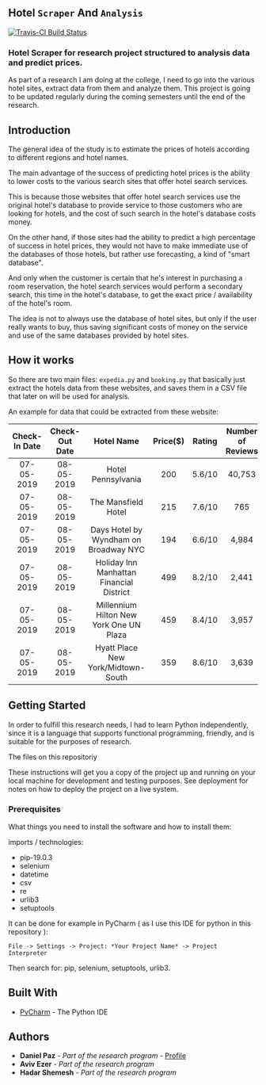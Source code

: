 ## Hotel `Scraper` And `Analysis`

[![Travis-CI Build Status](https://travis-ci.com/danielpaz6/Hotel-Scraper-And-Analysis.svg?branch=master)](https://travis-ci.com/danielpaz6/Hotel-Scraper-And-Analysis)

### Hotel Scraper for research project structured to analysis data and predict prices.

As part of a research I am doing at the college, I need to go into the various hotel sites, extract data from them and analyze them.
This project is going to be updated regularly during the coming semesters until the end of the research.

## Introduction
The general idea of the study is to estimate the prices of hotels according to different regions and hotel names.

The main advantage of the success of predicting hotel prices is the ability to lower costs to the various search sites that offer hotel search services.

This is because those websites that offer hotel search services use the original hotel's database to provide service to those customers who are looking for hotels, and the cost of such search in the hotel's database costs money.

On the other hand, if those sites had the ability to predict a high percentage of success in hotel prices, they would not have to make immediate use of the databases of those hotels, but rather use forecasting, a kind of "smart database".

And only when the customer is certain that he's interest in purchasing a room reservation, the hotel search services would perform a secondary search, this time in the hotel's database, to get the exact price / availability of the hotel's room.

The idea is not to always use the database of hotel sites, but only if the user really wants to buy, thus saving significant costs of money on the service and use of the same databases provided by hotel sites.

## How it works
So there are two main files: ```expedia.py``` and ```booking.py``` that basically just extract the hotels data from these websites, and saves them in a CSV file that later on will be used for analysis.

An example for data that could be extracted from these website:

| Check-In Date | Check-Out Date | Hotel Name | Price($) | Rating | Number of Reviews |
| :---: | :---: | :---: | :---: | :---: | :---: |
| 07-05-2019 | 08-05-2019 | Hotel Pennsylvania | 200 | 5.6/10 | 40,753 |
| 07-05-2019 | 08-05-2019 | The Mansfield Hotel | 215 | 7.6/10 | 765 |
| 07-05-2019 | 08-05-2019 | Days Hotel by Wyndham on Broadway NYC | 194 | 6.6/10 | 4,984 |
| 07-05-2019 | 08-05-2019 | Holiday Inn Manhattan Financial District | 499 | 8.2/10 | 2,441 |
| 07-05-2019 | 08-05-2019 | Millennium Hilton New York One UN Plaza | 459 | 8.4/10 | 3,957 |
| 07-05-2019 | 08-05-2019 | Hyatt Place New York/Midtown-South | 359 | 8.6/10 | 3,639 |


## Getting Started

In order to fulfill this research needs, I had to learn Python independently, since it is a language that supports functional programming, friendly, and is suitable for the purposes of research.

The files on this repositoriy

These instructions will get you a copy of the project up and running on your local machine for development and testing purposes. See deployment for notes on how to deploy the project on a live system.

### Prerequisites

What things you need to install the software and how to install them:

imports / technologies:

* pip-19.0.3
* selenium
* datetime
* csv
* re
* urlib3
* setuptools

It can be done for example in PyCharm ( as I use this IDE for python in this repository ):

```
File -> Settings -> Project: *Your Project Name* -> Project Interpreter
```

Then search for: pip, selenium, setuptools, urlib3.

## Built With

* [PyCharm](https://www.jetbrains.com/pycharm/) - The Python IDE


## Authors

* **Daniel Paz** - *Part of the research program* - [Profile](https://github.com/DanielPaz6)
* **Aviv Ezer** - *Part of the research program*
* **Hadar Shemesh** - *Part of the research program*
